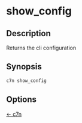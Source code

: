 # show_config

## Description

Returns the cli configuration

## Synopsis

```bash
c7n show_config
```

## Options




[← c7n](./README.md)